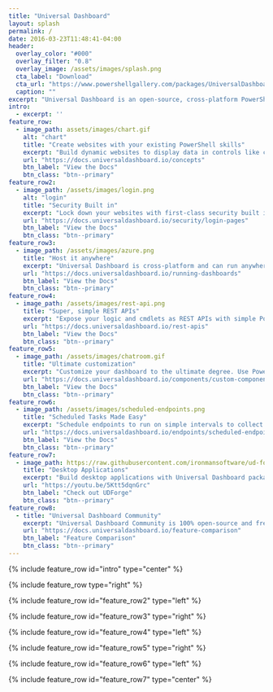 ```yaml
---
title: "Universal Dashboard"
layout: splash
permalink: /
date: 2016-03-23T11:48:41-04:00
header:
  overlay_color: "#000"
  overlay_filter: "0.8"
  overlay_image: /assets/images/splash.png
  cta_label: "Download"
  cta_url: "https://www.powershellgallery.com/packages/UniversalDashboard"
  caption: ""
excerpt: "Universal Dashboard is an open-source, cross-platform PowerShell module for developing and hosting web-based, interactive dashboards."
intro: 
  - excerpt: ''
feature_row:
  - image_path: assets/images/chart.gif
    alt: "chart"
    title: "Create websites with your existing PowerShell skills"
    excerpt: "Build dynamic websites to display data in controls like charts, tables and grids as dashboards for your whole organization. Take it a step further and build fully customizable web interfaces around your existing PowerShell logic. No need to learn JavaScript, HTML or CSS. Build websites just like you would build desktop apps."
    url: "https://docs.universaldashboard.io/concepts"
    btn_label: "View the Docs"
    btn_class: "btn--primary"
feature_row2:
  - image_path: /assets/images/login.png
    alt: "login"
    title: "Security Built in"
    excerpt: "Lock down your websites with first-class security built in. Allow users to authenticate with OAuth providers like Facebook, Microsoft and Google or provide an internal authentication system like Active Directory. Lock down your REST APIs with JSON web tokens."
    url: "https://docs.universaldashboard.io/security/login-pages"
    btn_label: "View the Docs"
    btn_class: "btn--primary"
feature_row3:
  - image_path: /assets/images/azure.png
    title: "Host it anywhere"
    excerpt: "Universal Dashboard is cross-platform and can run anywhere PowerShell Core and ASP.NET Core is available. Host in Azure, IIS, as a Windows Service or simply the command line. Take advantage of Docker containers or jump into IoT with Raspberry Pi. Run in your existing infrastructure on Windows PowerShell. Universal Dashboard supports PowerShell v5.1+."
    url: "https://docs.universaldashboard.io/running-dashboards"
    btn_label: "View the Docs"
    btn_class: "btn--primary"
feature_row4:
  - image_path: /assets/images/rest-api.png
    title: "Super, simple REST APIs"
    excerpt: "Expose your logic and cmdlets as REST APIs with simple PowerShell scripts. Wrap .NET components, PowerShell commands or any command line tool as a REST API. Protect your APIs with JSON Web Tokens to provide the ultimate cross-platform automation experience."
    url: "https://docs.universaldashboard.io/rest-apis"
    btn_label: "View the Docs"
    btn_class: "btn--primary"
feature_row5:
  - image_path: /assets/images/chatroom.gif
    title: "Ultimate customization"
    excerpt: "Customize your dashboard to the ultimate degree. Use PowerShell to create completely custom components that take advantage of real-time updates with web sockets to create an amazing user experience."
    url: "https://docs.universaldashboard.io/components/custom-components/powershell-elements"
    btn_label: "View the Docs"
    btn_class: "btn--primary"
feature_row6:
  - image_path: /assets/images/scheduled-endpoints.png
    title: "Scheduled Tasks Made Easy"
    excerpt: "Schedule endpoints to run on simple intervals to collect data for your dashboard or website. Store data in a built-in cache or in your database of choice."
    url: "https://docs.universaldashboard.io/endpoints/scheduled-endpoints"
    btn_label: "View the Docs"
    btn_class: "btn--primary"
feature_row7:
  - image_path: https://raw.githubusercontent.com/ironmansoftware/ud-forge/master/images/forge.gif
    title: "Desktop Applications"
    excerpt: "Build desktop applications with Universal Dashboard package them into installers. "
    url: "https://youtu.be/5Ktt5dqnGrc"
    btn_label: "Check out UDForge"
    btn_class: "btn--primary"
feature_row8:
  - title: "Universal Dashboard Community"
    excerpt: "Universal Dashboard Community is 100% open-source and free. Check out the differences between Community and Enterprise."
    url: "https://docs.universaldashboard.io/feature-comparison"
    btn_label: "Feature Comparison"
    btn_class: "btn--primary"
---
```


{% include feature_row id="intro" type="center" %}

{% include feature_row type="right" %}

{% include feature_row id="feature_row2" type="left" %}

{% include feature_row id="feature_row3" type="right" %}

{% include feature_row id="feature_row4" type="left" %}

{% include feature_row id="feature_row5" type="right" %}

{% include feature_row id="feature_row6" type="left" %}

{% include feature_row id="feature_row7" type="center" %}
